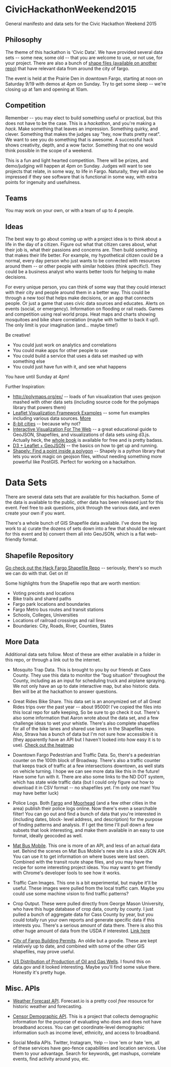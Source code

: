 # CivicHackathonWeekend2015
General manifesto and data sets for the Civic Hackathon Weekend 2015

Philosophy
-----------

The theme of this hackathon is 'Civic Data'. We have provided
several data sets -- some new, some old -- that you are welcome
to use, or not use, for your project. There are also a bunch of
[shape files (available on another repo)](https://github.com/HackFargo/Shapefiles) that have relevant data from around the city of fargo.

The event is held at the Prairie Den in downtown Fargo, starting
at noon on Saturday 9/19 with demos at 4pm on Sunday. Try to get
some sleep -- we're closing up at 1am and opening at 10am.

Competition
-----------

Remember -- you may elect to build something useful or practical,
but this does not have to be the case. This is a *hackathon*, and
you're making a *hack*. Make something that leaves an impression. 
Something quirky, and clever. Something that makes the judges 
say "hey, now thats pretty neat". We want to see you do something
that is awesome. A successful hack shows creativity, depth, and a
wow factor. Something that no one would think possible in the 
scope of a weekend. 

This is a fun and light hearted competition. There will be prizes,
and demo/judging will happen at 4pm on Sunday. Judges will want to see
projects that relate, in some way, to life in Fargo. Naturally,
they will also be impressed if they see software that is functional
in some way, with extra points for ingenuity and usefulness.

Teams
------

You may work on your own, or with a team of up to 4 people. 

Ideas
-----

The best way to go about coming up with a project idea is to 
think about a life in the day of a citizen. Figure out what
that citizen cares about, what their job is, what their
passions and concerns are. Then build something that makes
their life better. For example, my hypothetical citizen 
could be a normal, every day person who just wants to be 
connected with resources around them -- or other people with
similar hobbies (think specific!). They could be a business
analyst who wants better tools for helping to make decisions.

For every unique person, you can think of some way that they
could interact with their city and people around them in
a better way. This could be through a new tool that helps
make decisions, or an app that connects people. Or just a
game that uses civic data sources and educates. Alerts
on events (social, or emergency). Information on flooding
or rail roads. Games and competition using real world
props. Heat maps and charts showing mosquitoes and bike
share correlation (maybe with twitter to back it up!).
The only limit is your imagination (and... maybe time!)

Be creative!

   * You could just work on analytics and correlations
   * You could make apps for other people to use
   * You could build a service that uses a data set 
     mashed up with something else
   * You could just have fun with it, and see what happens

You have until Sunday at 4pm!

Further Inspiration:
   * http://polymaps.org/ex/ -- loads of fun visualization
     that uses geojson mashed with other data sets (including
     source code for the polymaps library that powers them)
   * [Leaflet Visualization Framework Examples](https://github.com/humangeo/leaflet-dvf) -- some fun examples
     including various data sources. [More](https://github.com/humangeo/leaflet-dvf/wiki/2.-Examples)
   * [8-bit cities](http://8bitcity.com/map?Detroit) -- because why not?
   * [Interactive Visualization For The Web](http://chimera.labs.oreilly.com/books/1230000000345/ch12.html#_find_shapefiles) -- 
     a great educational guide to GeoJSON, Shapefiles, and
     visualizations of data sets using d3.js. Actually heck,
     the [whole book](http://chimera.labs.oreilly.com/books/1230000000345/index.html) is available for free
     and is pretty badass.
   * [D3 + Leaflet + GeoJSON](http://bost.ocks.org/mike/leaflet/) -- the basics on how to get
     up and running.
   * [Shapely: Find a point inside a polygon](http://stackoverflow.com/questions/20776205/point-in-polygon-with-geojson-in-python) -- Shapely is 
     a python library that lets you work magic on geojson files,
     without needing something more powerful like PostGIS. Perfect
     for working on a hackathon.

Data Sets
=========

There are several data sets that are available for this hackathon. 
Some of the data is available to the public, other data has been
released just for this event. Feel free to ask questions, pick
through the various data, and even create your own if you want.

There's a whole bunch of GIS Shapefile data available. I've done
the leg work to a) curate the dozens of sets down into a few that
should be relevant for this event and b) convert them all into
GeoJSON, which is a flat web-friendly format. 

Shapefile Repository
--------------------

[Go check out the Hack Fargo Shapefile Repo](https://github.com/HackFargo/Shapefiles) -- seriously,
there's so much we can do with that. Get on it!

Some highlights from the Shapefile repo that are worth mention:

   * Voting precints and locations
   * Bike trails and shared paths
   * Fargo park locations and boundaries
   * Fargo Metro bus routes and transit stations
   * Schools, Colleges, Universities
   * Locations of railroad crossings and rail lines
   * Boundaries: City, Roads, River, Counties, States

More Data
----------

Additional data sets follow. Most of these are either available
in a folder in this repo, or through a link out to the internet.

   * Mosquito Trap Data. This is brought to you by our friends at
     Cass County. They use this data to monitor the "bug situation"
     throughout the County, including as an input for scheduling
     truck and airplane spraying. We not only have an up to date
     interactive map, but also historic data. Ben will be at the
     hackathon to answer questions.

   * Great Rides Bike Share. This data set is an anonymized set
     of all Great Rides trips over the past year -- about 95000!
     I've copied the files into this local repo for safe keeping,
     So be sure to go check it out. There's also some information
     that Aaron wrote about the data set, and a few challenge ideas to
     wet your whistle. There's also complete shapefiles for all
     of the bike lanes and shared use lanes in the Shapefiles
     repo. Also, Strava has a bunch of data but I'm not sure how
     accessible it is (they apparently have an API but I haven't
     looked into how easy it is to use). [Check out the heatmap](http://labs.strava.com/heatmap/#14/-96.79053/46.88304/yellow/bike)

   * Downtown Fargo Pedestrian and Traffic Data. So, there's a 
     pedestrian counter on the 100th block of Broadway. There's
     also a traffic counter that keeps track of traffic at
     a few intersections downtown, as well stats on vehicle turning. 
     I hope we can see more data like this in the future! Have some
     fun with it. There are also some links to the ND DOT system,
     which has state wide traffic data (but I could only figure out
     how to download it in CSV format -- no shapefiles yet. I'm only
     one man! You may have better luck)

   * Police Logs. Both [Fargo](http://www.cityoffargo.com/CityInfo/Departments/Police/DispatchLog/FargoPDDispatchLogs.aspx) and 
     [Moorhead](http://rrrdc.com/dispatch-logs/) (and a few other cities
     in the area) publish their police logs online. Now there's
     even a searchable filter! You can go out and find a bunch
     of data that you're interested in (including dates, block-
     level address, and description) for the purpose of finding
     patterns and analysis. If I get the time I'll pull down
     a few subsets that look interesting, and make them available
     in an easy to use format, ideally geocoded as well.

   * [Mat Bus Mobile](http://matbusmobile.com/portal/fr2/index.jsf). This one is more of an API, and less of an
     actual data set. Behind the scenes on Mat Bus Mobile's new site
     is a slick JSON API. You can use it to get information on 
     where buses were last seen. Combined with the transit route
     shape files, and you may have the recipe for some interesting
     project ideas. You may want to get friendly with Chrome's
     developer tools to see how it works. 

   * Traffic Cam Images. This one is a bit experimental, but maybe it'll
     be useful. These images were pulled from the local traffic cam. 
     Maybe you could use some machine vision to find traffic patterns?

   * Crop Output. These were pulled directly from George Mason University,
     who have this huge database of crop data, county by county. I just
     pulled a bunch of aggregate data for Cass County by year, but you
     could totally run your own reports and generate specific data if
     this interests you. There's a serious amount of data there. There
     is also this other huge amount of data from the USDA if interested.
     [Link here](http://www.ers.usda.gov/data-products/agricultural-productivity-in-the-us.aspx)

   * [City of Fargo Building Permits](http://data.cityoffargo.com/files/buildingpermits.csv). An oldie but a goodie. 
     These are kept relatively up to date, and combined with some of the
     other GIS shapefiles, may prove useful.

   * [US Distribution of Production of Oil and Gas Wells](https://catalog.data.gov/dataset/u-s-distribution-and-production-of-oil-and-gas-wells-24b0f). I found this on data.gov and it looked
     interesting. Maybe you'll find some value there. Honestly it's
     pretty huge.


Misc. APIs
----------

   * [Weather Forecast API](https://developer.forecast.io/). Forecast.io is a pretty cool
     *free* resource for historic weather and forecasting.

   * [Censor Demographic API](http://www.broadbandmap.gov/developer/api/demographics-api-by-coordinates). This is a project
     that collects demographic information for the purpose of evaluating who does and
     does not have broadband access. You can get coordinate-level demographic information
     such as income level, ethnicity, and access to broadband.

   * Social Media APIs. Twitter, Instagram, Yelp -- love 'em or hate 'em, all  
     of these services have geo-fence capabilities and location services. Use 
     them to your advantage. Search for keywords, get mashups, correlate events,
     find activity around you, etc.
